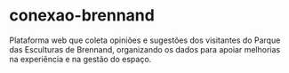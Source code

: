 # conexao-brennand
Plataforma web que coleta opiniões e sugestões dos visitantes do Parque das Esculturas de Brennand, organizando os dados para apoiar melhorias na experiência e na gestão do espaço.
